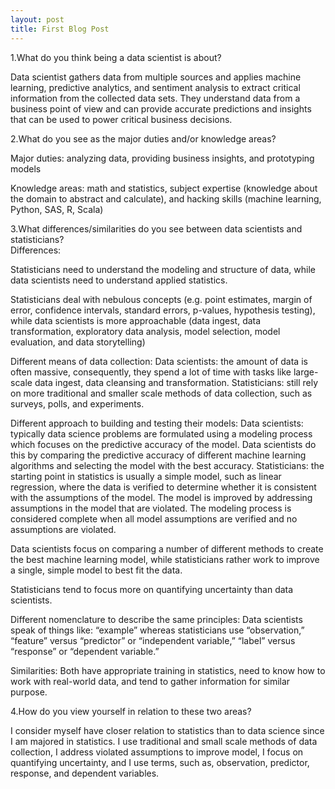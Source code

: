 ```yaml
---
layout: post
title: First Blog Post
---
```


1.What do you think being a data scientist is about? 

Data scientist gathers data from multiple sources and applies machine learning, predictive analytics, and sentiment analysis to extract critical information from the collected data sets. They understand data from a business point of view and can provide accurate predictions and insights that can be used to power critical business decisions.

2.What do you see as the major duties and/or knowledge areas? 

Major duties: analyzing data, providing business insights, and prototyping models

Knowledge areas: math and statistics, subject expertise (knowledge about the domain to abstract and calculate), and hacking skills (machine learning, Python, SAS, R, Scala)

3.What differences/similarities do you see between data scientists and statisticians?  
Differences: 

Statisticians need to understand the modeling and structure of data, while data scientists need to understand applied statistics. 

Statisticians deal with nebulous concepts (e.g. point estimates, margin of error, confidence intervals, standard errors, p-values, hypothesis testing), while data scientists is more approachable (data ingest, data transformation, exploratory data analysis, model selection, model evaluation, and data storytelling)

Different means of data collection: 
Data scientists: the amount of data is often massive, consequently, they spend a lot of time with tasks like large-scale data ingest, data cleansing and transformation. 
Statisticians: still rely on more traditional and smaller scale methods of data collection, such as surveys, polls, and experiments.

Different approach to building and testing their models:
Data scientists: typically data science problems are formulated using a modeling process which focuses on the predictive accuracy of the model. Data scientists do this by comparing the predictive accuracy of different machine learning algorithms and selecting the model with the best accuracy.
Statisticians: the starting point in statistics is usually a simple model, such as linear regression, where the data is verified to determine whether it is consistent with the assumptions of the model. The model is improved by addressing assumptions in the model that are violated. The modeling process is considered complete when all model assumptions are verified and no assumptions are violated.

Data scientists focus on comparing a number of different methods to create the best machine learning model, while statisticians rather work to improve a single, simple model to best fit the data.

Statisticians tend to focus more on quantifying uncertainty than data scientists.

Different nomenclature to describe the same principles:
Data scientists speak of things like: “example” whereas statisticians use “observation,” “feature” versus “predictor” or “independent variable,” “label” versus “response” or “dependent variable.”

Similarities:
Both have appropriate training in statistics, need to know how to work with real-world data, and tend to gather information for similar purpose.

4.How do you view yourself in relation to these two areas?

I consider myself have closer relation to statistics than to data science since I am majored in statistics. I use traditional and small scale methods of data collection, I address violated assumptions to improve model, I focus on quantifying uncertainty, and I use terms, such as, observation, predictor, response, and dependent variables.
